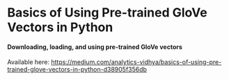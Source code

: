 # Basics of Using Pre-trained GloVe Vectors in Python
#### Downloading, loading, and using pre-trained GloVe vectors

Available here: https://medium.com/analytics-vidhya/basics-of-using-pre-trained-glove-vectors-in-python-d38905f356db
